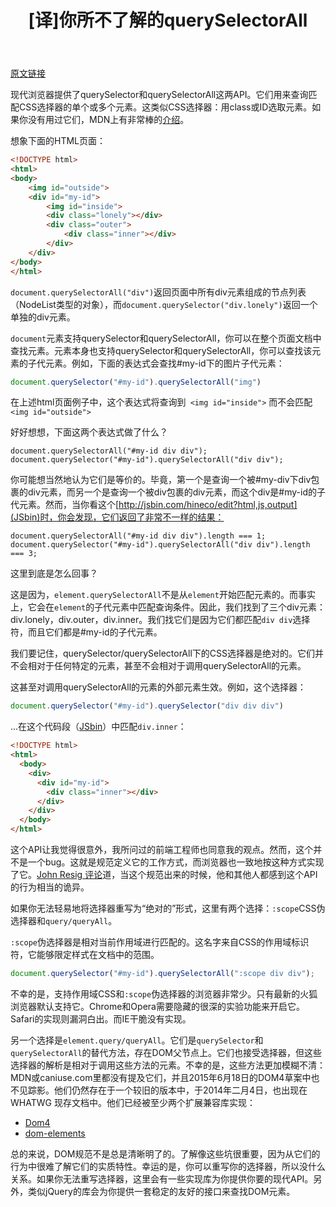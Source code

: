 ﻿---
layout: post
title: "[译]你所不了解的querySelectorAll"
category: front-end
excerpt: '现代浏览器提供了querySelector和querySelectorAll这两API。它们用来查询匹配CSS选择器的单个或多个元素。这类似CSS选择器：用class或ID选取元素。如果你没有用过它们...'
---

[原文链接](https://www.lvh.io/posts/queryselectorall-from-an-element-probably-doesnt-do-what-you-think-it-does.html)

现代浏览器提供了querySelector和querySelectorAll这两API。它们用来查询匹配CSS选择器的单个或多个元素。这类似CSS选择器：用class或ID选取元素。如果你没有用过它们，MDN上有非常棒的[介绍](https://developer.mozilla.org/en-US/docs/Web/Guide/CSS/Getting_started/Selectors)。

想象下面的HTML页面：

```html
<!DOCTYPE html>
<html>
<body>
    <img id="outside">
    <div id="my-id">
        <img id="inside">
        <div class="lonely"></div>
        <div class="outer">
            <div class="inner"></div>
        </div>
    </div>
</body>
</html>
```

`document.querySelectorAll("div")`返回页面中所有div元素组成的节点列表（NodeList类型的对象），而`document.querySelector("div.lonely")`返回一个单独的div元素。

`document`元素支持querySelector和querySelectorAll，你可以在整个页面文档中查找元素。元素本身也支持querySelector和querySelectorAll，你可以查找该元素的子代元素。例如，下面的表达式会查找#my-id下的图片子代元素：

```javascript
document.querySelector("#my-id").querySelectorAll("img")
```

在上述html页面例子中，这个表达式将查询到` <img id="inside">` 而不会匹配` <img id="outside">`

好好想想，下面这两个表达式做了什么？

```
document.querySelectorAll("#my-id div div");
document.querySelector("#my-id").querySelectorAll("div div");
```

你可能想当然地认为它们是等价的。毕竟，第一个是查询一个被#my-div下div包裹的div元素，而另一个是查询一个被div包裹的div元素，而这个div是#my-id的子代元素。然而，当你看这个[http://jsbin.com/hineco/edit?html,js,output](JSbin)时，你会发现，它们返回了非常不一样的结果：

```
document.querySelectorAll("#my-id div div").length === 1;
document.querySelector("#my-id").querySelectorAll("div div").length === 3;
```

这里到底是怎么回事？

这是因为，`element.querySelectorAll`不是从`element`开始匹配元素的。而事实上，它会在`element`的子代元素中匹配查询条件。因此，我们找到了三个div元素： div.lonely，div.outer，div.inner。我们找它们是因为它们都匹配`div div`选择符，而且它们都是#my-id的子代元素。

我们要记住，querySelector/querySelectorAll下的CSS选择器是绝对的。它们并不会相对于任何特定的元素，甚至不会相对于调用querySelectorAll的元素。

这甚至对调用querySelectorAll的元素的外部元素生效。例如，这个选择器：

```javascript
document.querySelector("#my-id").querySelector("div div div")
```

...在这个代码段（[JSbin](http://jsbin.com/woropuc/edit?html,js,output)）中匹配`div.inner`：

```html
<!DOCTYPE html>
<html>
  <body>
    <div>
      <div id="my-id">
        <div class="inner"></div>
      </div>
    </div>
  </body>
</html>
```

这个API让我觉得很意外，我所问过的前端工程师也同意我的观点。然而，这个并不是一个bug。这就是规范定义它的工作方式，而浏览器也一致地按这种方式实现了它。[John Resig 评论](http://ejohn.org/blog/thoughts-on-queryselectorall/)道，当这个规范出来的时候，他和其他人都感到这个API的行为相当的诡异。

如果你无法轻易地将选择器重写为“绝对的”形式，这里有两个选择：`:scope`CSS伪选择器和`query/queryAll`。

`:scope`伪选择器是相对当前作用域进行匹配的。这名字来自CSS的作用域标识符，它能够限定样式在文档中的范围。

```javascript
document.querySelector("#my-id").querySelectorAll(":scope div div");
```

不幸的是，支持作用域CSS和`:scope`伪选择器的浏览器非常少。只有最新的火狐浏览器默认支持它。Chrome和Opera需要隐藏的很深的实验功能来开启它。Safari的实现则漏洞白出。而IE干脆没有实现。

另一个选择是`element.query/queryAll`。它们是`querySelector`和`querySelectorAll`的替代方法，存在DOM父节点上。它们也接受选择器，但这些选择器的解析是相对于调用这些方法的元素。不幸的是，这些方法更加模糊不清：MDN或caniuse.com里都没有提及它们，并且2015年6月18日的DOM4草案中也不见踪影。他们仍然存在于一个较旧的版本中，于2014年二月4日，也出现在WHATWG 现存文档中。他们已经被至少两个扩展兼容库实现：

* [Dom4](https://webreflection.github.io/dom4/)
* [dom-elements](https://github.com/barberboy/dom-elements)

总的来说，DOM规范不是总是清晰明了的。了解像这些坑很重要，因为从它们的行为中很难了解它们的实质特性。幸运的是，你可以重写你的选择器，所以没什么关系。如果你无法重写选择器，这里会有一些实现库为你提供你要的现代API。另外，类似jQuery的库会为你提供一套稳定的友好的接口来查找DOM元素。


